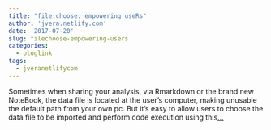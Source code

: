 ```yaml
---
title: "file.choose: empowering useRs"
author: 'jvera.netlify.com'
date: '2017-07-20'
slug: filechoose-empowering-users
categories:
  - bloglink
tags:
  - jveranetlifycom
---
```


Sometimes when sharing your analysis, via Rmarkdown or the brand new NoteBook, the data file is located at the user’s computer, making unusable the default path from your own pc. But it’s easy to allow users to choose the data file to be imported and perform code execution using this[... <i class="fas fa-external-link-alt"></i>](http://jvera.netlify.com/post/2017/07/20/file-choose-empowering-users/)

